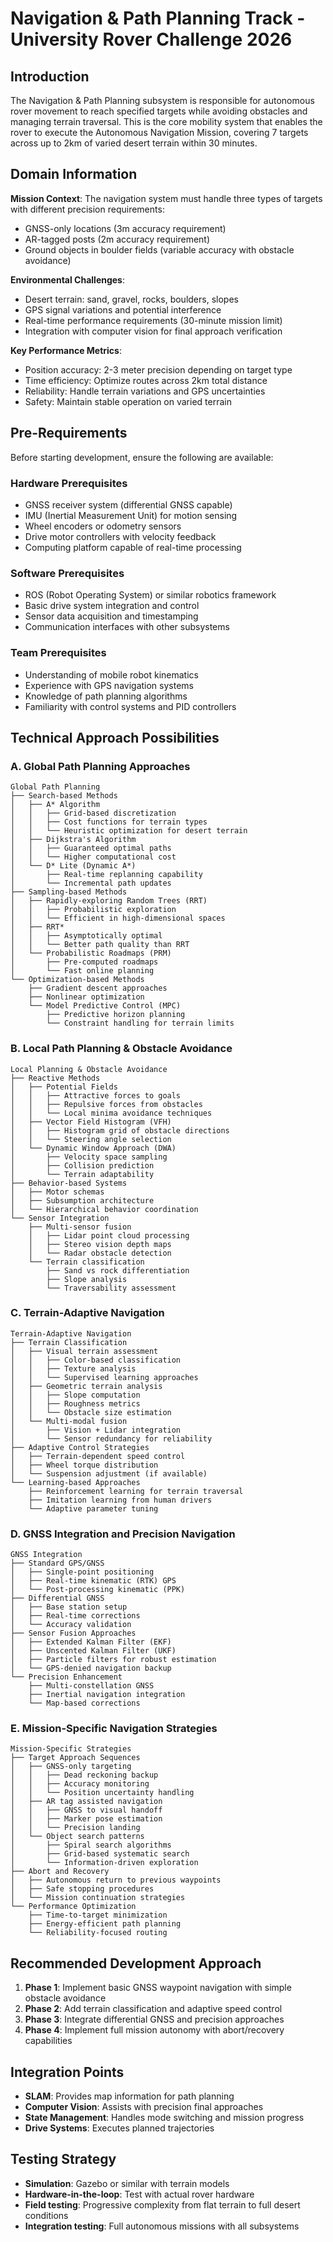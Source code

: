 # Navigation & Path Planning Track - University Rover Challenge 2026

## Introduction
The Navigation & Path Planning subsystem is responsible for autonomous rover movement to reach specified targets while avoiding obstacles and managing terrain traversal. This is the core mobility system that enables the rover to execute the Autonomous Navigation Mission, covering 7 targets across up to 2km of varied desert terrain within 30 minutes.

## Domain Information
**Mission Context**: The navigation system must handle three types of targets with different precision requirements:
- GNSS-only locations (3m accuracy requirement)
- AR-tagged posts (2m accuracy requirement)
- Ground objects in boulder fields (variable accuracy with obstacle avoidance)

**Environmental Challenges**:
- Desert terrain: sand, gravel, rocks, boulders, slopes
- GPS signal variations and potential interference
- Real-time performance requirements (30-minute mission limit)
- Integration with computer vision for final approach verification

**Key Performance Metrics**:
- Position accuracy: 2-3 meter precision depending on target type
- Time efficiency: Optimize routes across 2km total distance
- Reliability: Handle terrain variations and GPS uncertainties
- Safety: Maintain stable operation on varied terrain

## Pre-Requirements
Before starting development, ensure the following are available:

### Hardware Prerequisites
- GNSS receiver system (differential GNSS capable)
- IMU (Inertial Measurement Unit) for motion sensing
- Wheel encoders or odometry sensors
- Drive motor controllers with velocity feedback
- Computing platform capable of real-time processing

### Software Prerequisites
- ROS (Robot Operating System) or similar robotics framework
- Basic drive system integration and control
- Sensor data acquisition and timestamping
- Communication interfaces with other subsystems

### Team Prerequisites
- Understanding of mobile robot kinematics
- Experience with GPS navigation systems
- Knowledge of path planning algorithms
- Familiarity with control systems and PID controllers

## Technical Approach Possibilities

### A. Global Path Planning Approaches
```
Global Path Planning
├── Search-based Methods
│   ├── A* Algorithm
│   │   ├── Grid-based discretization
│   │   ├── Cost functions for terrain types
│   │   └── Heuristic optimization for desert terrain
│   ├── Dijkstra's Algorithm
│   │   ├── Guaranteed optimal paths
│   │   └── Higher computational cost
│   └── D* Lite (Dynamic A*)
│       ├── Real-time replanning capability
│       └── Incremental path updates
├── Sampling-based Methods
│   ├── Rapidly-exploring Random Trees (RRT)
│   │   ├── Probabilistic exploration
│   │   └── Efficient in high-dimensional spaces
│   ├── RRT*
│   │   ├── Asymptotically optimal
│   │   └── Better path quality than RRT
│   └── Probabilistic Roadmaps (PRM)
│       ├── Pre-computed roadmaps
│       └── Fast online planning
└── Optimization-based Methods
    ├── Gradient descent approaches
    ├── Nonlinear optimization
    └── Model Predictive Control (MPC)
        ├── Predictive horizon planning
        └── Constraint handling for terrain limits
```

### B. Local Path Planning & Obstacle Avoidance
```
Local Planning & Obstacle Avoidance
├── Reactive Methods
│   ├── Potential Fields
│   │   ├── Attractive forces to goals
│   │   ├── Repulsive forces from obstacles
│   │   └── Local minima avoidance techniques
│   ├── Vector Field Histogram (VFH)
│   │   ├── Histogram grid of obstacle directions
│   │   └── Steering angle selection
│   └── Dynamic Window Approach (DWA)
│       ├── Velocity space sampling
│       ├── Collision prediction
│       └── Terrain adaptability
├── Behavior-based Systems
│   ├── Motor schemas
│   ├── Subsumption architecture
│   └── Hierarchical behavior coordination
└── Sensor Integration
    ├── Multi-sensor fusion
    │   ├── Lidar point cloud processing
    │   ├── Stereo vision depth maps
    │   └── Radar obstacle detection
    └── Terrain classification
        ├── Sand vs rock differentiation
        ├── Slope analysis
        └── Traversability assessment
```

### C. Terrain-Adaptive Navigation
```
Terrain-Adaptive Navigation
├── Terrain Classification
│   ├── Visual terrain assessment
│   │   ├── Color-based classification
│   │   ├── Texture analysis
│   │   └── Supervised learning approaches
│   ├── Geometric terrain analysis
│   │   ├── Slope computation
│   │   ├── Roughness metrics
│   │   └── Obstacle size estimation
│   └── Multi-modal fusion
│       ├── Vision + Lidar integration
│       └── Sensor redundancy for reliability
├── Adaptive Control Strategies
│   ├── Terrain-dependent speed control
│   ├── Wheel torque distribution
│   └── Suspension adjustment (if available)
└── Learning-based Approaches
    ├── Reinforcement learning for terrain traversal
    ├── Imitation learning from human drivers
    └── Adaptive parameter tuning
```

### D. GNSS Integration and Precision Navigation
```
GNSS Integration
├── Standard GPS/GNSS
│   ├── Single-point positioning
│   ├── Real-time kinematic (RTK) GPS
│   └── Post-processing kinematic (PPK)
├── Differential GNSS
│   ├── Base station setup
│   ├── Real-time corrections
│   └── Accuracy validation
├── Sensor Fusion Approaches
│   ├── Extended Kalman Filter (EKF)
│   ├── Unscented Kalman Filter (UKF)
│   ├── Particle filters for robust estimation
│   └── GPS-denied navigation backup
└── Precision Enhancement
    ├── Multi-constellation GNSS
    ├── Inertial navigation integration
    └── Map-based corrections
```

### E. Mission-Specific Navigation Strategies
```
Mission-Specific Strategies
├── Target Approach Sequences
│   ├── GNSS-only targeting
│   │   ├── Dead reckoning backup
│   │   ├── Accuracy monitoring
│   │   └── Position uncertainty handling
│   ├── AR tag assisted navigation
│   │   ├── GNSS to visual handoff
│   │   ├── Marker pose estimation
│   │   └── Precision landing
│   └── Object search patterns
│       ├── Spiral search algorithms
│       ├── Grid-based systematic search
│       └── Information-driven exploration
├── Abort and Recovery
│   ├── Autonomous return to previous waypoints
│   ├── Safe stopping procedures
│   └── Mission continuation strategies
└── Performance Optimization
    ├── Time-to-target minimization
    ├── Energy-efficient path planning
    └── Reliability-focused routing
```

## Recommended Development Approach
1. **Phase 1**: Implement basic GNSS waypoint navigation with simple obstacle avoidance
2. **Phase 2**: Add terrain classification and adaptive speed control
3. **Phase 3**: Integrate differential GNSS and precision approaches
4. **Phase 4**: Implement full mission autonomy with abort/recovery capabilities

## Integration Points
- **SLAM**: Provides map information for path planning
- **Computer Vision**: Assists with precision final approaches
- **State Management**: Handles mode switching and mission progress
- **Drive Systems**: Executes planned trajectories

## Testing Strategy
- **Simulation**: Gazebo or similar with terrain models
- **Hardware-in-the-loop**: Test with actual rover hardware
- **Field testing**: Progressive complexity from flat terrain to full desert conditions
- **Integration testing**: Full autonomous missions with all subsystems
